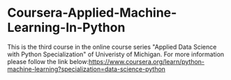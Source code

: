 # Coursera-Applied-Machine-Learning-In-Python
This is the third course in the online course series "Applied Data Science with Python Specialization" of Univeristy of Michigan. For more information please follow the link below:https://www.coursera.org/learn/python-machine-learning?specialization=data-science-python
